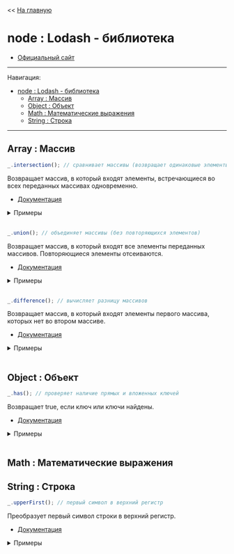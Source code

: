<< [На главную](../README.md)

# node : Lodash - библиотека

- [Официальный сайт](https://lodash.com/)

---

Навигация:

- [node : Lodash - библиотека](#node--lodash---библиотека)
  - [Array : Массив](#array--массив)
  - [Object : Объект](#object--объект)
  - [Math : Математические выражения](#math--математические-выражения)
  - [String : Строка](#string--строка)

---

## Array : Массив

<a id="intersection"></a>

```js
_.intersection(); // сравнивает массивы (возвращает одинаковые элементы)
```

Возвращает массив, в который входят элементы, встречающиеся во всех переданных массивах одновременно.

- [Документация](https://lodash.com/docs/#intersection)

<details>
<summary>Примеры</summary>

```js
const planets1 = ['Меркурий', 'Венера', 'Земля'];
const planets2 = ['Венера', 'Земля', 'Марс'];
const planets3 = ['Земля', 'Марс', 'Юпитер'];

_.intersection(planets1); // ==> [ 'Меркурий', 'Венера', 'Земля' ]
_.intersection(planets1, planets2); // ==> [ 'Венера', 'Земля' ]
_.intersection(planets1, planets2, planets3); // ==> [ 'Земля' ]
```

</details><br>

<a id="union"></a>

```js
_.union(); // объединяет массивы (без повторяющихся элементов)
```

Возвращает массив, в который входят все элементы переданных массивов. Повторяющиеся элементы отсеиваются.

- [Документация](https://lodash.com/docs/#union)

<details>
<summary>Примеры</summary>

```js
const planets1 = ['Меркурий', 'Венера', 'Земля'];
const planets2 = ['Венера', 'Земля', 'Марс'];
const planets3 = ['Земля', 'Марс', 'Юпитер'];

_.union(planets1); // ==> [ 'Меркурий', 'Венера', 'Земля' ]
_.union(planets1, planets2); // ==> [ 'Меркурий', 'Венера', 'Земля', 'Марс' ]
_.union(planets1, planets2, planets3); // ==> [ 'Меркурий', 'Венера', 'Земля', 'Марс', 'Юпитер' ]
```

</details><br>

<a id="difference"></a>

```js
_.difference(); // вычисляет разницу массивов
```

Возвращает массив, в который входят элементы первого массива, которых нет во втором массиве.

- [Документация](https://lodash.com/docs/#difference)

<details>
<summary>Примеры</summary>

```js
const planets1 = ['Меркурий', 'Венера', 'Земля'];
const planets2 = ['Венера', 'Земля', 'Марс'];

_.difference(planets1); // ==> [ 'Меркурий', 'Венера', 'Земля' ]
_.difference(planets1, planets2); // ==> [ 'Меркурий' ]
_.difference(planets2, planets1); // ==> [ 'Марс' ]
```

</details><br>

## Object : Объект

<a id="has"></a>

```js
_.has(); // проверяет наличие прямых и вложенных ключей
```

Возвращает true, если ключ или ключи найдены.

- [Документация](https://lodash.com/docs/#has)

<details>
<summary>Примеры</summary>

```js
const user = {
  name: {
    first: 'Ihar',
    last: 'Spurhiash',
  },
  height: 192,
  married: true,
};

_.has(user, 'name'); // ==> true
_.has(user, 'name.first'); // ==> true
_.has(user, ['name', 'first']); // ==> true
_.has(user, 'Ihar'); // ==> false
```

</details><br>

## Math : Математические выражения

## String : Строка

<a id="upperFirst"></a>

```js
_.upperFirst(); // первый символ в верхний регистр
```

Преобразует первый символ строки в верхний регистр.

- [Документация](https://lodash.com/docs/#upperFirst)

<details>
<summary>Примеры</summary>

```js
_.upperFirst('string'); // ==> 'String'
_.upperFirst('STRING'); // ==> 'STRING'
```

</details><br>
